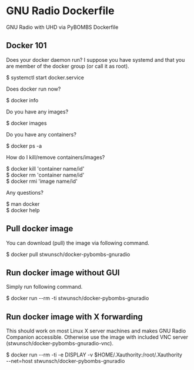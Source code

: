 # GNU Radio Dockerfile
GNU Radio with UHD via PyBOMBS Dockerfile

Docker 101
----------

Does your docker daemon run? I suppose you have systemd and that you are member of the
docker group (or call it as root).

$ systemctl start docker.service

Does docker run now?

$ docker info

Do you have any images?

$ docker images

Do you have any containers?

$ docker ps -a

How do I kill/remove containers/images?

$ docker kill 'container name/id'  
$ docker rm 'container name/id'  
$ docker rmi 'image name/id'

Any questions?

$ man docker  
$ docker help

Pull docker image
----------------

You can download (pull) the image via following command.

$ docker pull stwunsch/docker-pybombs-gnuradio

Run docker image without GUI
----------------------------

Simply run following command.

$ docker run --rm -ti stwunsch/docker-pybombs-gnuradio

Run docker image with X forwarding
----------------------------------

This should work on most Linux X server machines and makes GNU Radio Companion
accessible. Otherwise use the image with included VNC server
(stwunsch/docker-pybombs-gnuradio-vnc).

$ docker run --rm -ti -e DISPLAY -v $HOME/.Xauthority:/root/.Xauthority \
    --net=host stwunsch/docker-pybombs-gnuradio
